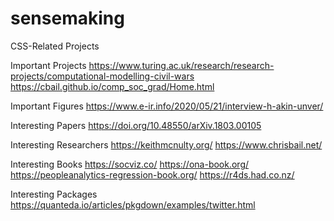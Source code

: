 # sensemaking
CSS-Related Projects


Important Projects
https://www.turing.ac.uk/research/research-projects/computational-modelling-civil-wars
https://cbail.github.io/comp_soc_grad/Home.html

Important Figures
https://www.e-ir.info/2020/05/21/interview-h-akin-unver/

Interesting Papers
https://doi.org/10.48550/arXiv.1803.00105

Interesting Researchers
https://keithmcnulty.org/
https://www.chrisbail.net/

Interesting Books
https://socviz.co/
https://ona-book.org/
https://peopleanalytics-regression-book.org/
https://r4ds.had.co.nz/

Interesting Packages
https://quanteda.io/articles/pkgdown/examples/twitter.html
